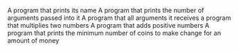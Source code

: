 A program that prints its name
A program that prints the number of arguments passed into it
A program that all arguments it receives
a program that multiplies two numbers
A program that adds positive numbers
A program that prints the minimum number
  of coins to make change for an amount of money
